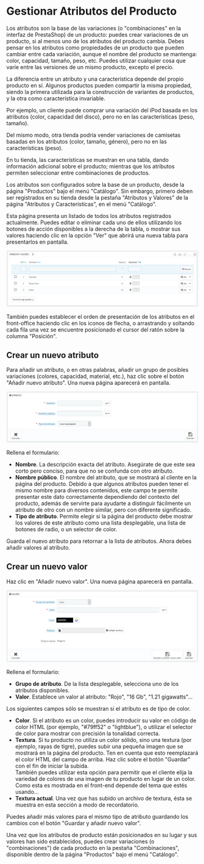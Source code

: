 # Gestionar Atributos del Producto

Los atributos son la base de las variaciones (o "combinaciones" en la interfaz de PrestaShop) de un producto: puedes crear variaciones de un producto, si al menos uno de los atributos del producto cambia. Debes pensar en los atributos como propiedades de un producto que pueden cambiar entre cada variación, aunque el nombre del producto se mantenga: color, capacidad, tamaño, peso, etc. Puedes utilizar cualquier cosa que varíe entre las versiones de un mismo producto, excepto el precio.

La diferencia entre un atributo y una característica depende del propio producto en sí. Algunos productos pueden compartir la misma propiedad, siendo la primera utilizada para la construcción de variantes de productos, y la otra como característica invariable.

Por ejemplo, un cliente puede comprar una variación del iPod basada en los atributos (color, capacidad del disco), pero no en las características (peso, tamaño).

Del mismo modo, otra tienda podría vender variaciones de camisetas basadas en los atributos (color, tamaño, género), pero no en las características (peso).

En tu tienda, las características se muestran en una tabla, dando información adicional sobre el producto; mientras que los atributos permiten seleccionar entre combinaciones de productos.

Los atributos son configurados sobre la base de un producto, desde la página "Productos" bajo el menú "Catálogo". Sin embargo, primero deben ser registrados en su tienda desde la pestaña "Atributos y Valores" de la página "Atributos y Características", en el menú "Catálogo".

Esta página presenta un listado de todos los atributos registrados actualmente. Puedes editar o eliminar cada uno de ellos utilizando los botones de acción disponibles a la derecha de la tabla, o mostrar sus valores haciendo clic en la opción "Ver" que abrirá una nueva tabla para presentarlos en pantalla.

![](../../../.gitbook/assets/54265089.png)

También puedes establecer el orden de presentación de los atributos en el front-office haciendo clic en los iconos de flecha, o arrastrando y soltando cada fila una vez se encuentre posicionado el cursor del ratón sobre la columna "Posición".

## Crear un nuevo atributo <a href="gestionaratributosdelproducto-crearunnuevoatributo" id="gestionaratributosdelproducto-crearunnuevoatributo"></a>

Para añadir un atributo, o en otras palabras, añadir un grupo de posibles variaciones (colores, capacidad, material, etc.), haz clic sobre el botón "Añadir nuevo atributo". Una nueva página aparecerá en pantalla.

![](../../../.gitbook/assets/54265091.png)

Rellena el formulario:

* **Nombre**. La descripción exacta del atributo. Asegúrate de que este sea corto pero conciso, para que no se confunda con otro atributo.
* **Nombre público**. El nombre del atributo, que se mostrará al cliente en la página del producto. Debido a que algunos atributos pueden tener el mismo nombre para diversos contenidos, este campo te permite presentar este dato correctamente dependiendo del contexto del producto, además de servirte para ayudarte a distinguir fácilmente un atributo de otro con un nombre similar, pero con diferente significado.
* **Tipo de atributo**. Permite elegir si la página del producto debe mostrar los valores de este atributo como una lista desplegable, una lista de botones de radio, o un selector de color.

Guarda el nuevo atributo para retornar a la lista de atributos. Ahora debes añadir valores al atributo.

## Crear un nuevo valor <a href="gestionaratributosdelproducto-crearunnuevovalor" id="gestionaratributosdelproducto-crearunnuevovalor"></a>

Haz clic en "Añadir nuevo valor". Una nueva página aparecerá en pantalla.

![](../../../.gitbook/assets/54265094.png)

Rellena el formulario:

* **Grupo de atributo**. De la lista desplegable, selecciona uno de los atributos disponibles.
* **Valor**. Establece un valor al atributo: "Rojo", "16 Gb", "1.21 gigawatts"...

Los siguientes campos sólo se muestran si el atributo es de tipo de color.

* **Color**. Si el atributo es un color, puedes introducir su valor en código de color HTML (por ejemplo, "#79ff52" o "lightblue"), o utilizar el selector de color para mostrar con precisión la tonalidad correcta.
* **Textura**. Si tu producto no utiliza un color sólido, sino una textura (por ejemplo, rayas de tigre), puedes subir una pequeña imagen que se mostrará en la página del producto. Ten en cuenta que esto reemplazará el color HTML del campo de arriba. Haz clic sobre el botón "Guardar" con el fin de iniciar la subida.\
  También puedes utilizar esta opción para permitir que el cliente elija la variedad de colores de una imagen de tu producto en lugar de un color. Como esta es mostrada en el front-end depende del tema que estés usando...
* **Textura actual**. Una vez que has subido un archivo de textura, ésta se muestra en esta sección a modo de recordatorio.

Puedes añadir más valores para el mismo tipo de atributo guardando los cambios con el botón "Guardar y añadir nuevo valor".

Una vez que los atributos de producto están posicionados en su lugar y sus valores han sido establecidos, puedes crear variaciones (o "combinaciones") de cada producto en la pestaña "Combinaciones", disponible dentro de la página "Productos" bajo el menú "Catálogo".
